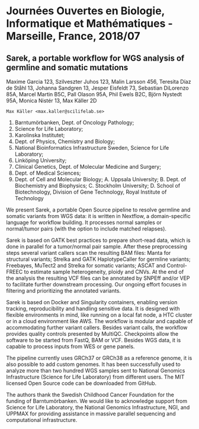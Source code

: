 # Journées Ouvertes en Biologie, Informatique et Mathématiques - Marseille, France, 2018/07

## Sarek, a portable workflow for WGS analysis of germline and somatic mutations

Maxime Garcia 123,
Szilveszter Juhos 123,
Malin Larsson 456,
Teresita Díaz de Ståhl 13,
Johanna Sandgren 13,
Jesper Eisfeldt 73,
Sebastian DiLorenzo 85A,
Marcel Martin B5C,
Pall Olason 95A,
Phil Ewels B2C,
Björn Nystedt 95A,
Monica Nistér 13,
Max Käller 2D

    Max Käller <max.kaller@scilifelab.se>

1. Barntumörbanken, Dept. of Oncology Pathology;
2. Science for Life Laboratory;
3. Karolinska Institutet;
4. Dept. of Physics, Chemistry and Biology;
5. National Bioinformatics Infrastructure Sweden, Science for Life Laboratory;
6. Linköping University;
7. Clinical Genetics, Dept. of Molecular Medicine and Surgery;
8. Dept. of Medical Sciences;
9. Dept. of Cell and Molecular Biology;
   A. Uppsala University;
   B. Dept. of Biochemistry and Biophysics;
   C. Stockholm University;
   D. School of Biotechnology, Division of Gene Technology, Royal Institute of Technology

We present Sarek, a portable Open Source pipeline to resolve germline and somatic variants from WGS data: it is written in Nextflow, a domain-specific language for workflow building. It processes normal samples or normal/tumor pairs (with the option to include matched relapses).

Sarek is based on GATK best practices to prepare short-read data, which is done in parallel for a tumor/normal pair sample. After these preprocessing steps several variant callers scan the resulting BAM files: Manta for structural variants; Strelka and GATK HaplotypeCaller for germline variants; Freebayes, MuTect2 and Strelka for somatic variants; ASCAT and Control-FREEC to estimate sample heterogeneity, ploidy and CNVs. At the end of the analysis the resulting VCF files can be annotated by SNPEff and/or VEP to facilitate further downstream processing. Our ongoing effort focuses in filtering and prioritizing the annotated variants.

Sarek is based on Docker and Singularity containers, enabling version tracking, reproducibility and handling sensitive data. It is designed with flexible environments in mind, like running on a local fat node, a HTC cluster or in a cloud environment like AWS. The workflow is modular and capable of accommodating further variant callers. Besides variant calls, the workflow provides quality controls presented by MultiQC. Checkpoints allow the software to be started from FastQ, BAM or VCF. Besides WGS data, it is capable to process inputs from WES or gene panels.

The pipeline currently uses GRCh37 or GRCh38 as a reference genome, it is also possible to add custom genomes. It has been successfully used to analyze more than two hundred WGS samples sent to National Genomics Infrastructure (Science for Life Laboratory) from different users. The MIT licensed Open Source code can be downloaded from GitHub.

The authors thank the Swedish Childhood Cancer Foundation for the funding of Barntumörbanken. We would like to acknowledge support from Science for Life Laboratory, the National Genomics Infrastructure, NGI, and UPPMAX for providing assistance in massive parallel sequencing and computational infrastructure.
